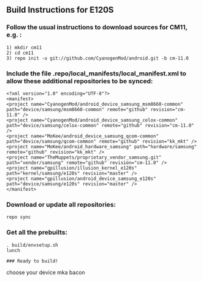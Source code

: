 ## Build Instructions for E120S

### Follow the usual instructions to download sources for CM11, e.g. :
```
1) mkdir cm11
2) cd cm11
3) repo init -u git://github.com/CyanogenMod/android.git -b cm-11.0
```

### Include the file .repo/local_manifests/local_manifest.xml to allow these additional repositories to be synced:
```
<?xml version="1.0" encoding="UTF-8"?>
<manifest>
<project name="CyanogenMod/android_device_samsung_msm8660-common" path="device/samsung/msm8660-common" remote="github" revision="cm-11.0" />
<project name="CyanogenMod/android_device_samsung_celox-common" path="device/samsung/celox-common" remote="github" revision="cm-11.0" />
<project name="MoKee/android_device_samsung_qcom-common" path="device/samsung/qcom-common" remote="github" revision="kk_mkt" />
<project name="MoKee/android_hardware_samsung" path="hardware/samsung" remote="github" revision="kk_mkt" />
<project name="TheMuppets/proprietary_vendor_samsung.git" path="vendor/samsung" remote="github" revision="cm-11.0" />
<project name="gpillusion/illusion_kernel_e120s" path="kernel/samsung/e120s" revision="master" />
<project name="gpillusion/android_device_samsung_e120s" path="device/samsung/e120s" revision="master" />
</manifest>
```


### Download or update all repositories:
```
repo sync
```

### Get all the prebuilts:
```
. build/envsetup.sh
lunch

### Ready to build!
```
choose your device
mka bacon
```
